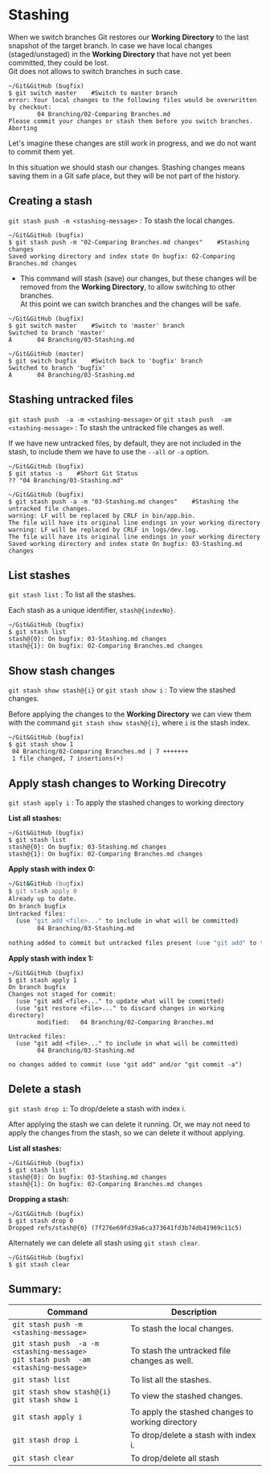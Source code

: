 # Stashing

When we switch branches Git restores our **Working Directory** to the last snapshot of the target branch. In case we have local changes (staged/unstaged) in the **Working Directory** that have not yet been committed, they could be lost. <br>
Git does not allows to switch branches in such case.

```shell
~/Git&GitHub (bugfix)
$ git switch master    #Switch to master branch
error: Your local changes to the following files would be overwritten by checkout:
        04 Branching/02-Comparing Branches.md
Please commit your changes or stash them before you switch branches.
Aborting

```

Let's imagine these changes are still work in progress, and we do not want to commit them yet. 

In this situation we should stash our changes. Stashing changes means saving them in a Git safe place, but they will be not part of the history.

## Creating a stash
`git stash push -m <stashing-message>` : To stash the local changes.

```shell
~/Git&GitHub (bugfix)
$ git stash push -m "02-Comparing Branches.md changes"    #Stashing changes
Saved working directory and index state On bugfix: 02-Comparing Branches.md changes
```

- This command will stash (save) our changes, but these changes will be removed from the **Working Directory**, to allow switching to other branches. <br>
At this point we can switch branches and the changes will be safe.

```shell
~/Git&GitHub (bugfix)
$ git switch master    #Switch to 'master' branch
Switched to branch 'master'
A       04 Branching/03-Stashing.md

~/Git&GitHub (master)
$ git switch bugfix    #Switch back to 'bugfix' branch
Switched to branch 'bugfix'
A       04 Branching/03-Stashing.md
```

## Stashing untracked files

`git stash push  -a -m <stashing-message>` or `git stash push  -am <stashing-message>` : To stash the untracked file changes as well.

If we have new untracked files, by default, they are not included in the stash, to include them we have to use the `--all` or `-a` option.

```shell
~/Git&GitHub (bugfix)
$ git status -s    #Short Git Status
?? "04 Branching/03-Stashing.md"

~/Git&GitHub (bugfix)
$ git stash push -a -m "03-Stashing.md changes"    #Stashing the untracked file changes.
warning: LF will be replaced by CRLF in bin/app.bin.
The file will have its original line endings in your working directory
warning: LF will be replaced by CRLF in logs/dev.log.
The file will have its original line endings in your working directory
Saved working directory and index state On bugfix: 03-Stashing.md changes
```

## List stashes

`git stash list` : To list all the stashes.

Each stash as a unique identifier, `stash@{indexNo}`.

```shell
~/Git&GitHub (bugfix)
$ git stash list
stash@{0}: On bugfix: 03-Stashing.md changes
stash@{1}: On bugfix: 02-Comparing Branches.md changes
```

## Show stash changes
`git stash show stash@{i}` or `git stash show i` : To view the stashed changes.

Before applying the changes to the **Working Directory** we can view them with the command `git stash show stash@{i}`, where `i` is the stash index.

```shell
~/Git&GitHub (bugfix)
$ git stash show 1
 04 Branching/02-Comparing Branches.md | 7 +++++++
 1 file changed, 7 insertions(+)
```

## Apply stash changes to Working Direcotry

`git stash apply i` : To apply the stashed changes to working directory

**List all stashes:**
```shell
~/Git&GitHub (bugfix)
$ git stash list
stash@{0}: On bugfix: 03-Stashing.md changes
stash@{1}: On bugfix: 02-Comparing Branches.md changes
```
**Apply stash with index 0:**
```zsh
~/Git&GitHub (bugfix)
$ git stash apply 0
Already up to date.
On branch bugfix
Untracked files:
  (use "git add <file>..." to include in what will be committed)
        04 Branching/03-Stashing.md

nothing added to commit but untracked files present (use "git add" to track)
```
**Apply stash with index 1:**
```shell
~/Git&GitHub (bugfix)
$ git stash apply 1
On branch bugfix
Changes not staged for commit:
  (use "git add <file>..." to update what will be committed)
  (use "git restore <file>..." to discard changes in working directory)
        modified:   04 Branching/02-Comparing Branches.md

Untracked files:
  (use "git add <file>..." to include in what will be committed)
        04 Branching/03-Stashing.md

no changes added to commit (use "git add" and/or "git commit -a")
```
## Delete a stash

`git stash drop i`: To drop/delete a stash with index i.

After applying the stash we can delete it running. Or, we may not need to apply the changes from the stash, so we can delete it without applying.

**List all stashes:**

```shell
~/Git&GitHub (bugfix)
$ git stash list
stash@{0}: On bugfix: 03-Stashing.md changes
stash@{1}: On bugfix: 02-Comparing Branches.md changes
```
**Dropping a stash:**

```shell
~/Git&GitHub (bugfix)
$ git stash drop 0
Dropped refs/stash@{0} (7f276e69fd39a6ca373641fd3b74db41989c11c5)
```

Alternately we can delete all stash using `git stash clear`.

```shell
~/Git&GitHub (bugfix)
$ git stash clear
```

## Summary:

| Command                                                                                | Description                                       |
|----------------------------------------------------------------------------------------|---------------------------------------------------|
| `git stash push -m <stashing-message>`                                                 | To stash the local changes.                       |
| `git stash push  -a -m <stashing-message>`<br>`git stash push  -am <stashing-message>` | To stash the untracked file changes as well.      |
| `git stash list`                                                                       | To list all the stashes.                          |
| `git stash show stash@{i}` <br> `git stash show i`                                     | To view the stashed changes.                      |
| `git stash apply i`                                                                    | To apply the stashed changes to working directory | 
| `git stash drop i`                                                                     | To drop/delete a stash with index i.              | 
| `git stash clear`                                                                      | To drop/delete all stash                          |